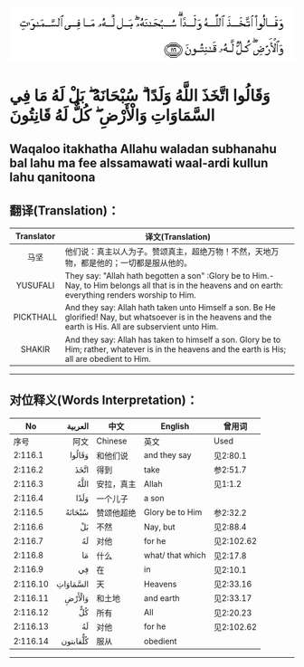 ![002:116](images/002_116.gif)

#   وَقَالُوا اتَّخَذَ اللَّهُ وَلَدًا ۗ سُبْحَانَهُ ۖ بَلْ لَهُ مَا فِي السَّمَاوَاتِ وَالْأَرْضِ ۖ كُلٌّ لَهُ قَانِتُونَ 

## Waqaloo itakhatha Allahu waladan subhanahu bal lahu ma fee alssamawati waal-ardi kullun lahu qanitoona

## 翻译(Translation)：

| Translator | 译文(Translation)                                            |
| :--------: | ------------------------------------------------------------ |
|    马坚    | 他们说：真主以人为子。赞颂真主，超绝万物！不然，天地万物，都是他的；一切都是服从他的。 |
|  YUSUFALI  | They say: "Allah hath begotten a son" :Glory be to Him.-Nay, to Him belongs all that is in the heavens and on earth: everything renders worship to Him. |
| PICKTHALL  | And they say: Allah hath taken unto Himself a son. Be He glorified! Nay, but whatsoever is in the heavens and the earth is His. All are subservient unto Him. |
|   SHAKIR   | And they say: Allah has taken to himself a son. Glory be to Him; rather, whatever is in the heavens and the earth is His; all are obedient to Him. |

---

## 对位释义(Words Interpretation)：

| No       |  العربية | 中文       | English          | 曾用词     |
| -------- | -------: | ---------- | ---------------- | ---------- |
| 序号     |     阿文 | Chinese    | 英文             | Used       |
| 2:116.1  |   وَقَالُوا | 和他们说   | and they say     | 见2:80.1   |
| 2:116.2  |     اتَّخَذَ | 得到       | take             | 参2:51.7   |
| 2:116.3  |     اللَّهُ | 安拉，真主 | Allah            | 见1:1.2    |
| 2:116.4  |     وَلَدًا | 一个儿子   | a son            |            |
| 2:116.5  |   سُبْحَانَهُ | 赞颂他超绝 | Glory be to Him  | 参2:32.2   |
| 2:116.6  |       بَلْ | 不然       | Nay, but         | 见2:88.4   |
| 2:116.7  |       لَهُ | 对他       | for he           | 见2:102.62 |
| 2:116.8  |       مَا | 什么       | what/ that which | 见2:17.8   |
| 2:116.9  |       فِي | 在         | in               | 见2:10.1   |
| 2:116.10 | السَّمَاوَاتِ | 天         | Heavens          | 见2:33.16  |
| 2:116.11 |   وَالْأَرْضِ | 和土地     | and earth        | 见2:33.17  |
| 2:116.12 |       كُلٌّ | 所有       | All              | 见2:20.23  |
| 2:116.13 |       لَهُ | 对他       | for he           | 见2:102.62 |
| 2:116.14 | كُلٌّقابتون | 服从       | obedient         |            |

---

